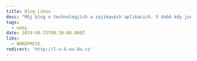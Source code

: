 ```yaml
---
title: Blog Lukov
desc: "Můj blog o technologiích a zajímavých aplikacích. V době kdy jsem tvořil tento web jsem ještě neznal HTML a nenapsal jsem ani řádku kódu, pluginy řešili všechno \U0001F604."
tags:
  - weby
date: 2019-06-25T09:30:00.000Z
libs:
  - WORDPRESS
redirect: 'http://l-u-k-ov.8u.cz'
---
```

 
